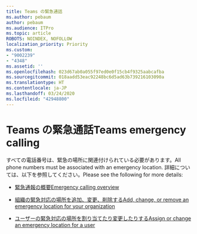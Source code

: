 ```yaml
---
title: Teams の緊急通話
ms.author: pebaum
author: pebaum
ms.audience: ITPro
ms.topic: article
ROBOTS: NOINDEX, NOFOLLOW
localization_priority: Priority
ms.custom:
- "9002239"
- "4348"
ms.assetid: ''
ms.openlocfilehash: 023d67ab0a055f97ed0e0f15cb4f9325aabcafba
ms.sourcegitcommit: 018aadd53eac92248bc6d5ad63b739216103090a
ms.translationtype: HT
ms.contentlocale: ja-JP
ms.lasthandoff: 03/24/2020
ms.locfileid: "42948800"
---
```

# <a name="teams-emergency-calling"></a><span data-ttu-id="f7497-102">Teams の緊急通話</span><span class="sxs-lookup"><span data-stu-id="f7497-102">Teams emergency calling</span></span>

<span data-ttu-id="f7497-103">すべての電話番号は、緊急の場所に関連付けられている必要があります。</span><span class="sxs-lookup"><span data-stu-id="f7497-103">All phone numbers must be associated with an emergency location.</span></span> <span data-ttu-id="f7497-104">詳細については、以下を参照してください。</span><span class="sxs-lookup"><span data-stu-id="f7497-104">Please see the following for more details:</span></span>

- [<span data-ttu-id="f7497-105">緊急通報の概要</span><span class="sxs-lookup"><span data-stu-id="f7497-105">Emergency calling overview</span></span>](https://docs.microsoft.com/MicrosoftTeams/what-are-emergency-locations-addresses-and-call-routing)

- [<span data-ttu-id="f7497-106">組織の緊急対応の場所を追加、変更、削除する</span><span class="sxs-lookup"><span data-stu-id="f7497-106">Add, change, or remove an emergency location for your organization</span></span>](https://docs.microsoft.com/MicrosoftTeams/add-change-remove-emergency-location-organization)

- [<span data-ttu-id="f7497-107">ユーザーの緊急対応の場所を割り当てたり変更したりする</span><span class="sxs-lookup"><span data-stu-id="f7497-107">Assign or change an emergency location for a user</span></span>](https://docs.microsoft.com/MicrosoftTeams/assign-change-emergency-location-user)
